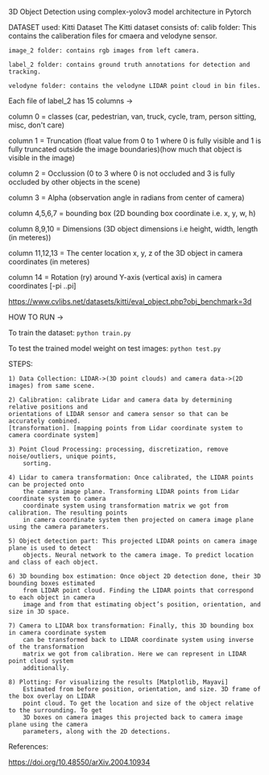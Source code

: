 3D Object Detection using complex-yolov3 model architecture in Pytorch

DATASET used:
Kitti Dataset
The Kitti dataset consists of:
    calib folder: This contains the caliberation files for cmaera and velodyne sensor.

    image_2 folder: contains rgb images from left camera.

    label_2 folder: contains ground truth annotations for detection and tracking.

    velodyne folder: contains the velodyne LIDAR point cloud in bin files.

Each file of label_2 has 15 columns ->

column 0 = classes (car, pedestrian, van, truck, cycle, tram, person sitting, misc, don't care)

column 1 = Truncation (float value from 0 to 1 where 0 is fully visible and 1 is fully truncated 
            outside the image boundaries)(how much that object is visible in the image)

column 2 = Occlussion (0 to 3 where 0 is not occluded and 3 is fully occluded by other objects 
            in the scene)

column 3 = Alpha (observation angle in radians from center of camera)

column 4,5,6,7 = bounding box (2D bounding box coordinate i.e. x, y, w, h)

column 8,9,10 = Dimensions (3D object dimensions i.e height, width, length (in meteres))

column 11,12,13 = The center location x, y, z of the 3D object in camera coordinates (in meteres)

column 14 = Rotation (ry) around Y-axis (vertical axis) in camera coordinates [-pi ..pi]


https://www.cvlibs.net/datasets/kitti/eval_object.php?obj_benchmark=3d



HOW TO RUN ->

To train the dataset:
`python train.py`

To test the trained model weight on test images:
`python test.py`

STEPS: 

    1) Data Collection: LIDAR->(3D point clouds) and camera data->(2D images) from same scene. 

    2) Calibration: calibrate Lidar and camera data by determining relative positions and 
    orientations of LIDAR sensor and camera sensor so that can be accurately combined. 
    [transformation]. [mapping points from Lidar coordinate system to camera coordinate system]

    3) Point Cloud Processing: processing, discretization, remove noise/outliers, unique points, 
        sorting. 

    4) Lidar to camera transformation: Once calibrated, the LIDAR points can be projected onto  
        the camera image plane. Transforming LIDAR points from Lidar coordinate system to camera 
        coordinate system using transformation matrix we got from calibration. The resulting points 
        in camera coordinate system then projected on camera image plane using the camera parameters. 

    5) Object detection part: This projected LIDAR points on camera image plane is used to detect 
        objects. Neural network to the camera image. To predict location and class of each object.

    6) 3D bounding box estimation: Once object 2D detection done, their 3D bounding boxes estimated 
        from LIDAR point cloud. Finding the LIDAR points that correspond to each object in camera 
        image and from that estimating object’s position, orientation, and size in 3D space.

    7) Camera to LIDAR box transformation: Finally, this 3D bounding box in camera coordinate system 
        can be transformed back to LIDAR coordinate system using inverse of the transformation 
        matrix we got from calibration. Here we can represent in LIDAR point cloud system 
        additionally.

    8) Plotting: For visualizing the results [Matplotlib, Mayavi]
        Estimated from before position, orientation, and size. 3D frame of the box overlay on LIDAR 
        point cloud. To get the location and size of the object relative to the surrounding. To get 
        3D boxes on camera images this projected back to camera image plane using the camera 
        parameters, along with the 2D detections. 

References:

https://doi.org/10.48550/arXiv.2004.10934